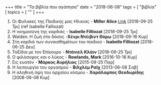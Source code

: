 +++
title = "Τα βιβλία που αγάπησα"
date = "2018-06-08"
tags = [ "βιβλία" ]
topics = [ "" ]
+++

[//]: # (Μικρός διάβαζα το μικρό-Νικόλα και αγάπαγα τα βιβλία του. Μετά μπάλλα, γκόμενες και μαγκιά με απομάκρυναν. Μετά τα 20 χρόνια ξαναάρχισα να διαβάζω κυρίως μυθηστορήματα, αλλα τώρα τα τελευταία χρόνια έχω αγαπήσει το βιβλίο. Το βιβλίο όπου κάποιος άνθρωπος σπουδαίος έχει γράψει τις απόψεις του μέσα απο τις εμπειρίες του και την αντίληψη του. Έτσι γνωρίζω καθημερινά ανθρώπους αξιόλογους και ακούω τις απόψεις του.)

1.  Οι Φυλακες της Παιδικης μας Ηλικιας - **Miller Alice** [Link](//Www.Politeianet.Gr/Books/9789602831373-Miller-Alice-Roes-Oi-Fulakes-Tis-Paidikis-Mas-Ilikias-202359) <span class="timestamp-wrapper"><span class="timestamp">[2018-09-25 Τρι] </span></span> (ref Isabelle Falliozat)
2.  H νοημοσύνη της καρδιάς - **Isabelle Filliozat** <span class="timestamp-wrapper"><span class="timestamp">[2018-09-25 Τρι]</span></span>
3.  Walden: Η ζωή στο δάσος -**Χένρι Ντέιβιντ Θόρω** <span class="timestamp-wrapper"><span class="timestamp">[2018-09-16 Κυρ]</span></span>
4.  Στη καρδιά των συναισθημάτων του παιδιού - **Isabelle Filliozat** <span class="timestamp-wrapper"><span class="timestamp">[2018-06-25 Δευ]</span></span>
5.  Ταξίδια με τον Επίκουρο - **Ντάνιελ Κλάιν** <span class="timestamp-wrapper"><span class="timestamp">[2018-09-25 Τρι]</span></span>
6.  Ο φιλόσοφος και ο λύκος - **Rowlands, Mark** <span class="timestamp-wrapper"><span class="timestamp">[2016-10-16 Κυρ]</span></span>
7.  Εις ευατόν - **Μάρκος Αυρήλιος** <span class="timestamp-wrapper"><span class="timestamp">[2015-09-25 Παρ]</span></span>
8.  Η λειτουργία του οργασμού - **Βιλχλέμ Ραϊχ** <span class="timestamp-wrapper"><span class="timestamp">[2013-06-08 Σαβ]</span></span>
9.  Η αληθινή όψη του αρχαίου κόσμου - **Χαράλαμπος Θεοδωρίδης** <span class="timestamp-wrapper"><span class="timestamp">[2008-06-08 Κυρ]</span></span>

